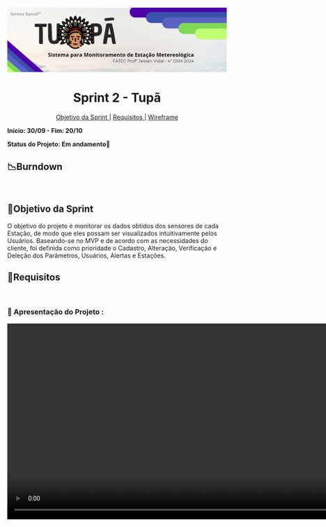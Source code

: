  ![tupanbanner](/documents/img/Banner.PNG)

<h1 align="center"> Sprint 2 - Tupã </h1>
<p align="center">
  <a href="#objetivo">Objetivo da Sprint </a> |
  <a href="#objetivo">Requisitos </a> |
  <a href="#objetivo">Wireframe </a>
</p>

**Início: 30/09  - Fim: 20/10**

**Status do Projeto: Em andamento🚧**
<br>

## 📉Burndown





</br>

<span id="objetivo">
  
## 📌Objetivo da Sprint
O objetivo do projeto é monitorar os dados obtidos dos sensores de cada Estação, de modo que eles possam ser visualizados intuitivamente pelos Usuários. Baseando-se no MVP e de acordo com as necessidades do cliente, foi definida como prioridade o Cadastro, Alteração, Verificação e Deleção dos Parâmetros, Usuários, Alertas e Estações.

 ## 📜Requisitos
 


 
<br>

### 🎥 Apresentação do Projeto :
<div align="center">
  
  <video width="900" controls>
    <source src="./documents/video/apresentacao-sprint2.mp4" type="video/mp4">
  </video>
  
</div>
